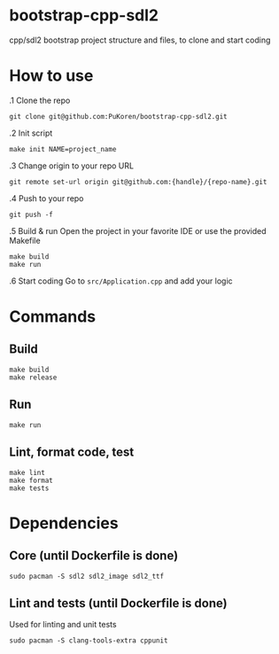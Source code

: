 # bootstrap-cpp-sdl2
cpp/sdl2 bootstrap project structure and files, to clone and start coding

# How to use
.1 Clone the repo
```
git clone git@github.com:PuKoren/bootstrap-cpp-sdl2.git
```

.2 Init script
```
make init NAME=project_name
```

.3 Change origin to your repo URL
```
git remote set-url origin git@github.com:{handle}/{repo-name}.git
```

.4 Push to your repo
```
git push -f
```

.5 Build & run
Open the project in your favorite IDE or use the provided Makefile
```
make build
make run
```

.6 Start coding
Go to `src/Application.cpp` and add your logic

# Commands
## Build
```
make build
make release
```

## Run
```
make run
```

## Lint, format code, test
```
make lint
make format
make tests
```

# Dependencies
## Core (until Dockerfile is done)
```
sudo pacman -S sdl2 sdl2_image sdl2_ttf
```

## Lint and tests (until Dockerfile is done)
Used for linting and unit tests
```
sudo pacman -S clang-tools-extra cppunit
```